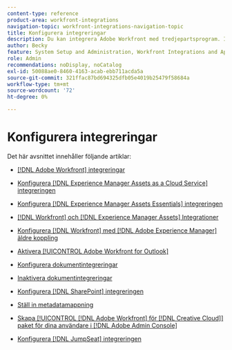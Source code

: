 ```yaml
---
content-type: reference
product-area: workfront-integrations
navigation-topic: workfront-integrations-navigation-topic
title: Konfigurera integreringar
description: Du kan integrera Adobe Workfront med tredjepartsprogram. Integrationer kan göra Workfront ännu bättre och skräddarsy det efter företagets behov.
author: Becky
feature: System Setup and Administration, Workfront Integrations and Apps
role: Admin
recommendations: noDisplay, noCatalog
exl-id: 50088ae0-8460-4163-acab-ebb711acda5a
source-git-commit: 321ffac87bd694325dfb05e4019b25479f58684a
workflow-type: tm+mt
source-wordcount: '72'
ht-degree: 0%

---
```


# Konfigurera integreringar

Det här avsnittet innehåller följande artiklar:

* [[!DNL Adobe Workfront] integreringar](../../administration-and-setup/configure-integrations/workfront-integrations-1.md)
* [Konfigurera  [!DNL Experience Manager Assets as a Cloud Service] integreringen](../../administration-and-setup/configure-integrations/configure-aacs-integration.md)
* [Konfigurera  [!DNL Experience Manager Assets Essentials] integreringen](../../documents/adobe-workfront-for-experience-manager-assets-essentials/setup-asset-essentials.md)
* [[!DNL Workfront] och [!DNL Experience Manager Assets] Integrationer](../../documents/workfront-and-experience-manager-integrations/wf-experience-manager-integrations.md)
* [Konfigurera [!DNL Workfront] med [!DNL Adobe Experience Manager] äldre koppling](../../administration-and-setup/configure-integrations/configure-workfront-aem.md)
* [Aktivera [!UICONTROL Adobe Workfront for Outlook]](../../administration-and-setup/configure-integrations/enable-workfront-for-outlook.md)
* [Konfigurera dokumentintegreringar](../../administration-and-setup/configure-integrations/configure-document-integrations.md)
* [Inaktivera dokumentintegreringar](../../administration-and-setup/configure-integrations/disable-document-integrations.md)
* [Konfigurera  [!DNL SharePoint] integreringen](../../administration-and-setup/configure-integrations/configure-sharepoint-integration.md)
* [Ställ in metadatamappning](../../administration-and-setup/configure-integrations/set-up-metadata-mapping.md)
* [Skapa [!UICONTROL [!DNL Adobe Workfront] för [!DNL Creative Cloud]] paket för dina användare i  [!DNL Adobe Admin Console]](/help/quicksilver/administration-and-setup/configure-integrations/create-plugin-only-packages.md)

  <!--
  <li data-mc-conditions="QuicksilverOrClassic.Draft mode"><a href="../../administration-and-setup/configure-integrations/create-oauth-application.md" class="MCXref xref" xrefformat="{para}">Create OAuth2 applications for Workfront integrations</a> </li>
  -->

  <!--
  <li data-mc-conditions="QuicksilverOrClassic.Draft mode"><a href="../../administration-and-setup/configure-integrations/manage-custom-oauth2-apps.md" class="MCXref xref" xrefformat="{para}">View and manage custom OAuth2 applications</a> </li>
  -->

* [Konfigurera  [!DNL JumpSeat] integreringen](/help/quicksilver/administration-and-setup/configure-integrations/configure-jumpseat.md)

